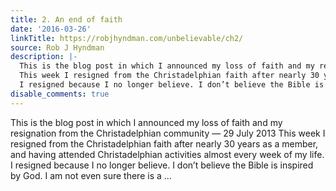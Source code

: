 ```yaml
---
title: 2. An end of faith
date: '2016-03-26'
linkTitle: https://robjhyndman.com/unbelievable/ch2/
source: Rob J Hyndman
description: |-
  This is the blog post in which I announced my loss of faith and my resignation from the Christadelphian community — 29 July 2013
  This week I resigned from the Christadelphian faith after nearly 30 years as a member, and having attended Christadelphian activities almost every week of my life.
  I resigned because I no longer believe. I don’t believe the Bible is inspired by God. I am not even sure there is a ...
disable_comments: true
---
```

This is the blog post in which I announced my loss of faith and my resignation from the Christadelphian community — 29 July 2013
This week I resigned from the Christadelphian faith after nearly 30 years as a member, and having attended Christadelphian activities almost every week of my life.
I resigned because I no longer believe. I don’t believe the Bible is inspired by God. I am not even sure there is a ...